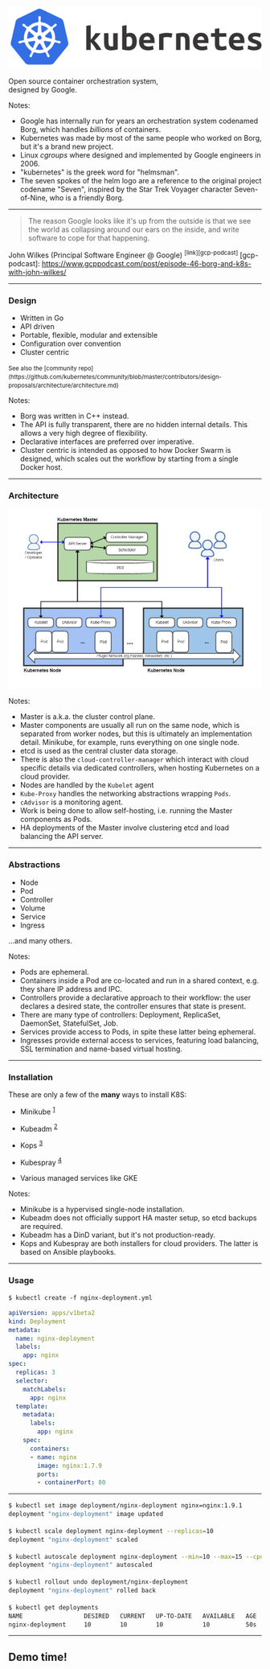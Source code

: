 ![kubernetes logo](assets/kubernetes.png)

Open source container orchestration system,  
designed by Google.

Notes:
- Google has internally run for years an orchestration system codenamed Borg, which handles *billions* of containers.
- Kubernetes was made by most of the same people who worked on Borg, but it's a brand new project.
- Linux *cgroups* where designed and implemented by Google engineers in 2006.
- "kubernetes" is the greek word for "helmsman".
- The seven spokes of the helm logo are a reference to the original project codename "Seven", inspired by the Star Trek Voyager character Seven-of-Nine, who is a friendly Borg.
---

> The reason Google looks like it's up from the outside is that we see the world as collapsing around our ears on the inside, and write software to cope for that happening.

John Wilkes (Principal Software Engineer @ Google) <sup>[link][gcp-podcast]</sup>
  [gcp-podcast]: https://www.gcppodcast.com/post/episode-46-borg-and-k8s-with-john-wilkes/

---

### Design

- Written in Go
- API driven
- Portable, flexible, modular and extensible
- Configuration over convention
- Cluster centric

<small>
See also the [community repo](https://github.com/kubernetes/community/blob/master/contributors/design-proposals/architecture/architecture.md)
</small>

Notes:
- Borg was written in C++ instead.
- The API is fully transparent, there are no hidden internal details. This allows a very high degree of flexibility.
- Declarative interfaces are preferred over imperative.
- Cluster centric is intended as opposed to how Docker Swarm is designed, which scales out the workflow by starting from a single Docker host.

---

### Architecture

![kubernetes architecture](assets/kubernetes-architecture.png)

Notes:
- Master is a.k.a. the cluster control plane.
- Master components are usually all run on the same node, which is separated from worker nodes, but this is ultimately an implementation detail. Minikube, for example, runs everything on one single node.
- etcd is used as the central cluster data storage.
- There is also the `cloud-controller-manager` which interact with cloud specific details via dedicated controllers, when hosting Kubernetes on a cloud provider.
- Nodes are handled by the `Kubelet` agent
- `Kube-Proxy` handles the networking abstractions wrapping `Pods`.
- `cAdvisor` is a monitoring agent.
- Work is being done to allow self-hosting, i.e. running the Master components as Pods.
- HA deployments of the Master involve clustering etcd and load balancing the API server.

---

### Abstractions

- Node
- Pod
- Controller
- Volume
- Service
- Ingress

...and many others.

Notes:
- Pods are ephemeral.
- Containers inside a Pod are co-located and run in a shared context, e.g. they share IP address and IPC.
- Controllers provide a declarative approach to their workflow: the user declares a desired state, the controller ensures that state is present.
- There are many type of controllers: Deployment, ReplicaSet, DaemonSet, StatefulSet, Job.
- Services provide access to Pods, in spite these latter being ephemeral.
- Ingresses provide external access to services, featuring load balancing, SSL termination and name-based virtual hosting.

---

### Installation

These are only a few of the **many** ways to install K8S:

- Minikube <sup>[1]</sup>
- Kubeadm <sup>[2]</sup>
- Kops <sup>[3]</sup>
- Kubespray <sup>[4]</sup>
- Various managed services like GKE

  [1]: https://kubernetes.io/docs/getting-started-guides/minikube/
  [2]: https://kubernetes.io/docs/setup/independent/install-kubeadm/
  [3]: https://github.com/kubernetes/kops
  [4]: https://github.com/kubernetes-incubator/kubespray

Notes:
- Minikube is a hypervised single-node installation.
- Kubeadm does not officially support HA master setup, so etcd backups are required.
- Kubeadm has a DinD variant, but it's not production-ready.
- Kops and Kubespray are both installers for cloud providers. The latter is based on Ansible playbooks.

---

### Usage

```shell
$ kubectl create -f nginx-deployment.yml
```

```yaml
apiVersion: apps/v1beta2
kind: Deployment
metadata:
  name: nginx-deployment
  labels:
    app: nginx
spec:
  replicas: 3
  selector:
    matchLabels:
      app: nginx
  template:
    metadata:
      labels:
        app: nginx
    spec:
      containers:
      - name: nginx
        image: nginx:1.7.9
        ports:
        - containerPort: 80
```

---

```bash
$ kubectl set image deployment/nginx-deployment nginx=nginx:1.9.1
deployment "nginx-deployment" image updated

$ kubectl scale deployment nginx-deployment --replicas=10
deployment "nginx-deployment" scaled

$ kubectl autoscale deployment nginx-deployment --min=10 --max=15 --cpu-percent=80
deployment "nginx-deployment" autoscaled

$ kubectl rollout undo deployment/nginx-deployment
deployment "nginx-deployment" rolled back

$ kubectl get deployments
NAME                 DESIRED   CURRENT   UP-TO-DATE   AVAILABLE   AGE
nginx-deployment     10        10        10           10          50s
```

---

## Demo time!
